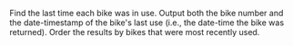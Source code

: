 Find the last time each bike was in use. 
Output both the bike number and the date-timestamp of the bike's last use (i.e., the date-time the bike was returned). 
Order the results by bikes that were most recently used.
